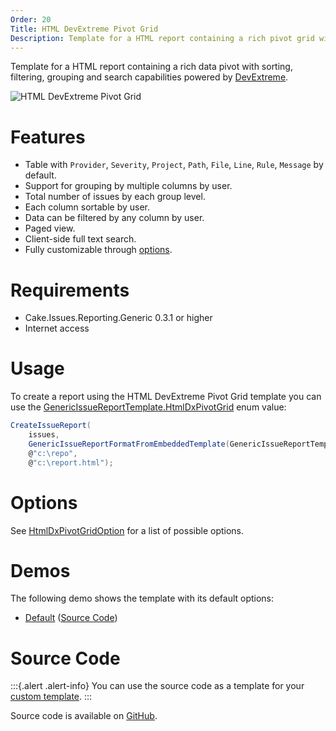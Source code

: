 ```yaml
---
Order: 20
Title: HTML DevExtreme Pivot Grid
Description: Template for a HTML report containing a rich pivot grid with sorting, filtering, grouping and search capabilities.
---
```

Template for a HTML report containing a rich data pivot with sorting, filtering, grouping and search capabilities powered by [DevExtreme].

![HTML DevExtreme Pivot Grid](htmldxpivotgrid01.png "HTML DevExtreme Pivot Grid")

# Features

* Table with `Provider`, `Severity`, `Project`, `Path`, `File`, `Line`, `Rule`, `Message` by default.
* Support for grouping by multiple columns by user.
* Total number of issues by each group level.
* Each column sortable by user.
* Data can be filtered by any column by user.
* Paged view.
* Client-side full text search.
* Fully customizable through [options](#options).

# Requirements

* Cake.Issues.Reporting.Generic 0.3.1 or higher
* Internet access

# Usage

To create a report using the HTML DevExtreme Pivot Grid template you can use the [GenericIssueReportTemplate.HtmlDxPivotGrid] enum value:

```csharp
CreateIssueReport(
    issues,
    GenericIssueReportFormatFromEmbeddedTemplate(GenericIssueReportTemplate.HtmlDxPivotGrid),
    @"c:\repo",
    @"c:\report.html");
```

# Options

See [HtmlDxPivotGridOption] for a list of possible options.

# Demos

The following demo shows the template with its default options:

* <a href="htmldxpivotgrid-demo-default.html" target="_blank">Default</a>
  (<a href="https://github.com/cake-contrib/Cake.Issues.Website/blob/develop/demos/build/create-reports/create-reports-htmldxpivotgrid-default.cake" target="_blank">Source Code</a>)

# Source Code

:::{.alert .alert-info}
You can use the source code as a template for your [custom template].
:::

Source code is available on [GitHub].

[DevExtreme]: https://js.devexpress.com
[GenericIssueReportTemplate.HtmlDxPivotGrid]: ../../../../../Cake.Issues.Website/api/Cake.Issues.Reporting.Generic/GenericIssueReportTemplate/0E9E9D94
[HtmlDxPivotGridOption]: ../../../../../Cake.Issues.Website/api/Cake.Issues.Reporting.Generic/HtmlDxPivotGridOption/
[custom template]: ../examples/custom-template
[GitHub]: https://github.com/cake-contrib/Cake.Issues.Reporting.Generic/blob/develop/src/Cake.Issues.Reporting.Generic/Templates/DxPivotGrid.cshtml
